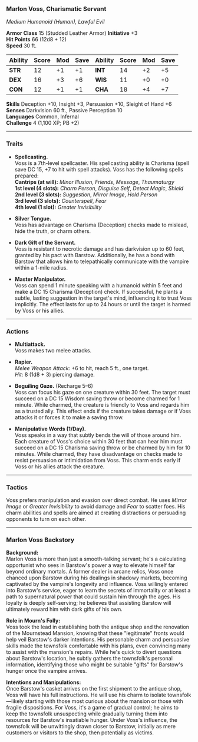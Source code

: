 ### **Marlon Voss, Charismatic Servant**

*Medium Humanoid (Human), Lawful Evil*

**Armor Class** 15 (Studded Leather Armor)                  **Initiative** +3  
**Hit Points** 66 (12d8 + 12)  
**Speed** 30 ft.

| Ability   | Score | Mod | Save | Ability   | Score | Mod | Save |
|-----------|-------|-----|------|-----------|-------|-----|------|
| **STR**   | 12    | +1  | +1   | **INT**   | 14    | +2  | +5   |
| **DEX**   | 16    | +3  | +6   | **WIS**   | 11    | +0  | +0   |
| **CON**   | 12    | +1  | +1   | **CHA**   | 18    | +4  | +7   |

**Skills** Deception +10, Insight +3, Persuasion +10, Sleight of Hand +6  
**Senses** Darkvision 60 ft., Passive Perception 10  
**Languages** Common, Infernal  
**Challenge** 4 (1,100 XP; PB +2)

---

### **Traits**

- **Spellcasting.**  
  Voss is a 7th-level spellcaster. His spellcasting ability is Charisma (spell save DC 15, +7 to hit with spell attacks). Voss has the following spells prepared:  
  **Cantrips (at will):** *Minor Illusion*, *Friends*, *Message*, *Thaumaturgy*  
  **1st level (4 slots):** *Charm Person*, *Disguise Self*, *Detect Magic*, *Shield*  
  **2nd level (3 slots):** *Suggestion*, *Mirror Image*, *Hold Person*  
  **3rd level (3 slots):** *Counterspell*, *Fear*  
  **4th level (1 slot):** *Greater Invisibility*

- **Silver Tongue.**  
  Voss has advantage on Charisma (Deception) checks made to mislead, hide the truth, or charm others.

- **Dark Gift of the Servant.**  
  Voss is resistant to necrotic damage and has darkvision up to 60 feet, granted by his pact with Barstow. Additionally, he has a bond with Barstow that allows him to telepathically communicate with the vampire within a 1-mile radius.

- **Master Manipulator.**  
  Voss can spend 1 minute speaking with a humanoid within 5 feet and make a DC 15 Charisma (Deception) check. If successful, he plants a subtle, lasting suggestion in the target's mind, influencing it to trust Voss implicitly. The effect lasts for up to 24 hours or until the target is harmed by Voss or his allies.

---

### **Actions**

- **Multiattack.**  
  Voss makes two melee attacks.

- **Rapier.**  
  *Melee Weapon Attack:* +6 to hit, reach 5 ft., one target.  
  *Hit:* 8 (1d8 + 3) piercing damage.

- **Beguiling Gaze.** (Recharge 5–6)  
  Voss can focus his gaze on one creature within 30 feet. The target must succeed on a DC 15 Wisdom saving throw or become charmed for 1 minute. While charmed, the creature is friendly to Voss and regards him as a trusted ally. This effect ends if the creature takes damage or if Voss attacks it or forces it to make a saving throw.

- **Manipulative Words (1/Day).**  
  Voss speaks in a way that subtly bends the will of those around him. Each creature of Voss's choice within 30 feet that can hear him must succeed on a DC 15 Charisma saving throw or be charmed by him for 10 minutes. While charmed, they have disadvantage on checks made to resist persuasion or intimidation from Voss. This charm ends early if Voss or his allies attack the creature.

---

### **Tactics**

Voss prefers manipulation and evasion over direct combat. He uses *Mirror Image* or *Greater Invisibility* to avoid damage and *Fear* to scatter foes. His charm abilities and spells are aimed at creating distractions or persuading opponents to turn on each other.

---

### **Marlon Voss Backstory**

**Background:**  
Marlon Voss is more than just a smooth-talking servant; he's a calculating opportunist who sees in Barstow's power a way to elevate himself far beyond ordinary mortals. A former dealer in arcane relics, Voss once chanced upon Barstow during his dealings in shadowy markets, becoming captivated by the vampire's longevity and influence. Voss willingly entered into Barstow's service, eager to learn the secrets of immortality or at least a path to supernatural power that could sustain him through the ages. His loyalty is deeply self-serving; he believes that assisting Barstow will ultimately reward him with dark gifts of his own.

**Role in Mourn's Folly:**  
Voss took the lead in establishing both the antique shop and the renovation of the Mournstead Mansion, knowing that these "legitimate" fronts would help veil Barstow's darker intentions. His personable charm and persuasive skills made the townsfolk comfortable with his plans, even convincing many to assist with the mansion's repairs. While he's quick to divert questions about Barstow's location, he subtly gathers the townsfolk's personal information, identifying those who might be suitable "gifts" for Barstow's hunger once the vampire arrives.

**Intentions and Manipulations:**  
Once Barstow's casket arrives on the first shipment to the antique shop, Voss will have his full instructions. He will use his charm to isolate townsfolk—likely starting with those most curious about the mansion or those with fragile dispositions. For Voss, it's a game of gradual control; he aims to keep the townsfolk unsuspecting while gradually turning them into resources for Barstow's insatiable hunger. Under Voss's influence, the townsfolk will be unwittingly drawn closer to Barstow, initially as mere customers or visitors to the shop, then potentially as victims.
